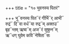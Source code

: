 +++
title = "१० भुवनस्य पितरं"

+++
भु᳓वनस्य पित᳓रं गीर्भि᳓र् आभी᳓  
रुद्रं᳓ दि᳓वा वर्ध᳓या रुद्र᳓म् अक्तउ᳓  
बृह᳓न्तम् ऋष्व᳓म् अज᳓रं सुषुम्न᳓म्  
ऋ᳓धग् घुवेम कवि᳓नेषिता᳓सः